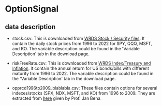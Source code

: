 # OptionSignal

## data description

* stock.csv: This is downloaded from [WRDS Stock / Security files](https://wrds-www.wharton.upenn.edu/pages/get-data/center-research-security-prices-crsp/annual-update/stock-security-files/daily-stock-file/). It contain the daily stock prices from 1996 to 2022 for SPY, QQQ, MSFT, and KO. The variable description could be found in the 'Variable Description' tab in the download page.

* riskFreeRate.csv: This is downloaded from [WRDS Index/Treasury and Inflation](https://wrds-www.wharton.upenn.edu/pages/get-data/center-research-security-prices-crsp/annual-update/index-treasury-and-inflation/us-treasury-and-inflation-indexes/). It contain the annual return for US bonds/bills with different maturity from 1996 to 2022. The variable description could be found in the 'Variable Description' tab in the download page.

* opprcd1996to2009_blablabla.csv: These files contain options for several indexes/stocks (SPX, NDX, MSFT, and KO) from 1996 to 2009. They are extracted from [here](https://www.dropbox.com/scl/fi/bq4h5ezzlebkh9evnd052/optionmWRDS_2010_05.zip?dl=0&oref=e&r=AB4WoH1qJwJ2ij0XMcuWbYxqiB66L6S8Rx-6VyWRhZdwIadT8o4WcDj-dCgQp44ys1rQ4Cysy_3BrG5DYqC_YjxENbMuaoDsCzFiVPnvLumd-HbkOzjjsdvZ-hPM0-PQQU8oCEtOPclskhjTYM18_TxTRF0CGbx9I7c073hRh7wRdjxUevLGGVSoHP3K9YPYGZE&sm=1) given by Prof. Jan Bena.
